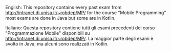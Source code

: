 English:
This repository contains every past exam from http://intranet.di.unisa.it/~robdep/MP/ for the course "Mobile Programming" most exams are done in Java but some are in Kotlin.

Italiano:
Questa repository contiene tutti gli esami precedenti del corso "Programmazione Mobile" disponibili su http://intranet.di.unisa.it/~robdep/MP/. La maggior parte degli esami è svolto in Java, ma alcuni sono realizzati in Kotlin.
